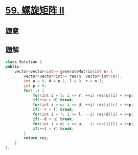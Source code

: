 #  [59. 螺旋矩阵 II](https://leetcode-cn.com/problems/spiral-matrix-ii/)

## 题意



## 题解



```c++
class Solution {
public:
    vector<vector<int>> generateMatrix(int n) {
        vector<vector<int>> res(n, vector<int>(n));
        int u = 0, d = n-1, l = 0, r = n-1;
        int p = 0;
        for(;;) {
            for(int i = l; i <= r; ++i) res[u][i] = ++p;
            if(++u > d) break;
            for(int i = u; i <= d; ++i) res[i][r] = ++p;
            if(--r < l) break;
            for(int i = r; i >= l; --i) res[d][i] = ++p;
            if(--d < u) break;
            for(int i = d; i >= u; --i) res[i][l] = ++p;
            if(++l > r) break;
        }
        return res;
    }
};
```



```python3

```

